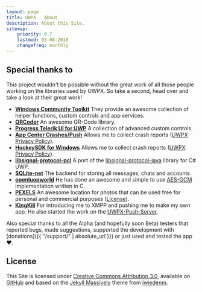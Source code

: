 ```yaml
---
layout: page
title: UWPX - About
description: About this Site.
sitemap:
    priority: 0.7
    lastmod: 03-08-2018
    changefreq: monthly
---
```

## Special thanks to
This project wouldn't be possible without the great work of all those people working on the libraries used by UWPX. So take a second, head over and take a look at their great work!

* [**Windows Community Toolkit**](https://github.com/Microsoft/WindowsCommunityToolkit) They provide an awesome collection of helper functions, custom controls and app services.
* [**QRCoder**](https://github.com/codebude/QRCoder) An awesome QR-Code library.
* [**Progress Telerik UI for UWP**](https://github.com/telerik/UI-For-UWP) A collection of advanced custom controls.
* [**App Center Crashes/Push**](https://github.com/Microsoft/AppCenter-SDK-DotNet) Allows me to collect crash reports ([UWPX Privacy Policy](https://github.com/UWPX/UWPX-Client/blob/master/PRIVACY_POLICY.md#crash-reporting)).
* [**HockeySDK for Windows**](https://github.com/bitstadium/HockeySDK-Windows) Allows me to collect crash reports ([UWPX Privacy Policy](https://github.com/UWPX/UWPX-Client/blob/master/PRIVACY_POLICY.md#crash-reporting)).
* [**libsignal-protocol-pcl**](https://github.com/langboost/libsignal-protocol-pcl) A port of the [libsignal-protocol-java](https://github.com/signalapp/libsignal-protocol-java) library for C# UWP.
* [**SQLite-net**](https://github.com/praeclarum/sqlite-net) The backend for storing all messages, chats and accounts.
* [**openluopworld**](https://github.com/openluopworld) He has done an awesome and simple to use [AES-GCM](https://github.com/openluopworld/aes_gcm) implementation written in C.
* [**PEXELS**](https://www.pexels.com/) An awesome location for photos that can be used free for personal and commercial purposes ([License](https://www.pexels.com/photo-license/)).
* [**KingKili**](https://github.com/KingKili) For introducing me to XMPP and pushing me to make my own app. He also started the work on the [UWPX-Push-Server](https://github.com/UWPX/UWPX-Push-Server).

Also special thanks to all the Alpha (and hopefully soon Beta) testers that reported bugs, made suggestions, supported the development with [donations]({{ "/support/" | absolute_url }}) or just used and tested the app ❤️.

## License
This Site is licensed under [Creative Commons Attribution 3.0](https://github.com/UWPX/uwpx.github.io/blob/master/LICENSE.md), available on [GitHub](https://github.com/UWPX/uwpx.github.io) and based on the [Jekyll Massively](https://github.com/iwiedenm/jekyll-theme-massively-src) theme from [iwiedenm](https://github.com/iwiedenm).
